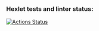 ### Hexlet tests and linter status:
[![Actions Status](https://github.com/TAndrei17/js-express-developer-project-6/workflows/hexlet-check/badge.svg)](https://github.com/TAndrei17/js-express-developer-project-6/actions)